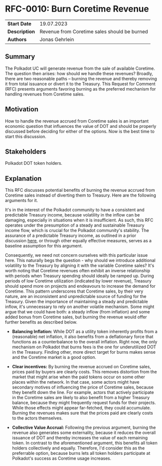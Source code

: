# RFC-0010: Burn Coretime Revenue

|                 |                                                                                             |
| --------------- | ------------------------------------------------------------------------------------------- |
| **Start Date**  | 19.07.2023                                                                   |
| **Description** | Revenue from Coretime sales should be burned                                                                   |
| **Authors**     |                   Jonas Gehrlein                                                                          |

## Summary

The Polkadot UC will generate revenue from the sale of available Coretime. The question then arises: how should we handle these revenues? Broadly, there are two reasonable paths – burning the revenue and thereby removing it from total issuance or divert it to the Treasury. This Request for Comment (RFC) presents arguments favoring burning as the preferred mechanism for handling revenues from Coretime sales.

## Motivation

How to handle the revenue accrued from Coretime sales is an important economic question that influences the value of DOT and should be properly discussed before deciding for either of the options. Now is the best time to start this discussion.

## Stakeholders

Polkadot DOT token holders.

## Explanation

This RFC discusses potential benefits of burning the revenue accrued from Coretime sales instead of diverting them to Treasury. Here are the following arguments for it.

It's in the interest of the Polkadot community to have a consistent and predictable Treasury income, because volatility in the inflow can be damaging, especially in situations when it is insufficient. As such, this RFC operates under the presumption of a steady and sustainable Treasury income flow, which is crucial for the Polkadot community's stability. The assurance of a predictable Treasury income, as outlined in a prior discussion [here](https://forum.polkadot.network/t/adjusting-the-current-inflation-model-to-sustain-treasury-inflow/3301), or through other equally effective measures, serves as a baseline assumption for this argument. 

Consequently, we need not concern ourselves with this particular issue here. This naturally begs the question - why should we introduce additional volatility to the Treasury by aligning it with the variable Coretime sales? It's worth noting that Coretime revenues often exhibit an inverse relationship with periods when Treasury spending should ideally be ramped up. During periods of low Coretime utilization (indicated by lower revenue), Treasury should spend more on projects and endeavours to increase the demand for Coretime. This pattern underscores that Coretime sales, by their very nature, are an inconsistent and unpredictable source of funding for the Treasury. Given the importance of maintaining a steady and predictable inflow, it's unnecessary to rely on another volatile mechanism. Some might argue that we could have both: a steady inflow (from inflation) and some added bonus from Coretime sales, but burning the revenue would offer further benefits as described below.

- **Balancing Inflation:** While DOT as a utility token inherently profits from a (reasonable) net inflation, it also benefits from a deflationary force that functions as a counterbalance to the overall inflation. Right now, the only mechanism on Polkadot that burns fees is the one for underutilized DOT in the Treasury. Finding other, more direct target for burns makes sense and the Coretime market is a good option.

- **Clear incentives:** By burning the revenue accrued on Coretime sales, prices paid by buyers are clearly costs. This removes distortion from the market that might arise when the paid tokens occur on some other places within the network. In that case, some actors might have secondary motives of influencing the price of Coretime sales, because they benefit down the line. For example, actors that actively participate in the Coretime sales are likely to also benefit from a higher Treasury balance, because they might frequently request funds for their projects. While those effects might appear far-fetched, they could accumulate. Burning the revenues makes sure that the prices paid are clearly costs to the actors themselves.

- **Collective Value Accrual:** Following the previous argument, burning the revenue also generates some externality, because it reduces the overall issuance of DOT and thereby increases the value of each remaining token. In contrast to the aforementioned argument, this benefits all token holders collectively and equally. Therefore, I'd consider this as the preferrable option, because burns lets all token holders participate at Polkadot's success as Coretime usage increases.